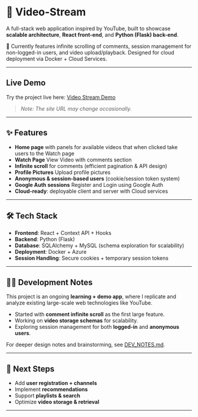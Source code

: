 # 🎥 Video-Stream

A full-stack web application inspired by YouTube, built to showcase **scalable architecture**, **React front-end**, and **Python (Flask) back-end**.  

🚀 Currently features infinite scrolling of comments, session management for non-logged-in users, and video upload/playback. Designed for cloud deployment via Docker + Cloud Services.

---

## Live Demo
Try the project live here: [Video Stream Demo](https://client-engine-app.blacksand-ab0d98b9.westus2.azurecontainerapps.io/)

> *Note: The site URL may change occasionally.*

---

## ✨ Features

- **Home page** with panels for available videos that when clicked take users to the Watch page 
- **Watch Page** View Video with comments section
- **Infinite scroll** for comments (efficient pagination & API design)  
- **Profile Pictures** Upload profile pictures  
- **Anonymous & session-based users** (cookie/session token system)  
- **Google Auth sessions** Register and Login using Google Auth 
- **Cloud-ready**: deployable client and server with Cloud services  

---

## 🛠️ Tech Stack

- **Frontend**: React + Context API + Hooks  
- **Backend**: Python (Flask)  
- **Database**: SQLAlchemy + MySQL (schema exploration for scalability)  
- **Deployment**: Docker + Azure
- **Session Handling**: Secure cookies + temporary session tokens  

---

## 🧑‍💻 Development Notes

This project is an ongoing **learning + demo app**, where I replicate and analyze existing large-scale web technologies like YouTube.  
- Started with **comment infinite scroll** as the first large feature.  
- Working on **video storage schemas** for scalability.  
- Exploring session management for both **logged-in** and **anonymous users**.  

For deeper design notes and brainstorming, see [DEV_NOTES.md](./DEV_NOTES.md).  

---

## 🚦 Next Steps

- Add **user registration + channels**  
- Implement **recommendations**  
- Support **playlists & search**  
- Optimize **video storage & retrieval**  

---
